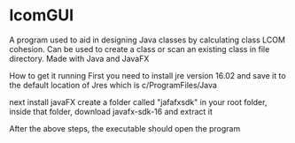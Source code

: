 # lcomGUI
A program used to aid in designing Java classes by calculating class LCOM cohesion. Can be used to create a class or scan an existing class in file directory. Made with Java and JavaFX

How to get it running
First you need to install jre version 16.02 and save it to the default location of Jres which is c/ProgramFiles/Java

next install javaFX create a folder called "jafafxsdk" in your root folder, inside that folder, download javafx-sdk-16 and extract it

After the above steps, the executable should open the program
